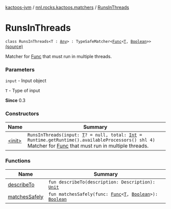 [kactoos-jvm](../../index.md) / [nnl.rocks.kactoos.matchers](../index.md) / [RunsInThreads](./index.md)

# RunsInThreads

`class RunsInThreads<T : `[`Any`](https://kotlinlang.org/api/latest/jvm/stdlib/kotlin/-any/index.html)`> : TypeSafeMatcher<`[`Func`](../../nnl.rocks.kactoos/-func/index.md)`<`[`T`](index.md#T)`, `[`Boolean`](https://kotlinlang.org/api/latest/jvm/stdlib/kotlin/-boolean/index.html)`>>` [(source)](https://github.com/neonailol/kactoos/blob/master/kactoos-jvm/src/main/kotlin/nnl/rocks/kactoos/matchers/RunsInThreads.kt#L21)

Matcher for [Func](../../nnl.rocks.kactoos/-func/index.md) that must run in multiple threads.

### Parameters

`input` - Input object

`T` - Type of input

**Since**
0.3

### Constructors

| Name | Summary |
|---|---|
| [&lt;init&gt;](-init-.md) | `RunsInThreads(input: `[`T`](index.md#T)`? = null, total: `[`Int`](https://kotlinlang.org/api/latest/jvm/stdlib/kotlin/-int/index.html)` = Runtime.getRuntime().availableProcessors() shl 4)`<br>Matcher for [Func](../../nnl.rocks.kactoos/-func/index.md) that must run in multiple threads. |

### Functions

| Name | Summary |
|---|---|
| [describeTo](describe-to.md) | `fun describeTo(description: Description): `[`Unit`](https://kotlinlang.org/api/latest/jvm/stdlib/kotlin/-unit/index.html) |
| [matchesSafely](matches-safely.md) | `fun matchesSafely(func: `[`Func`](../../nnl.rocks.kactoos/-func/index.md)`<`[`T`](index.md#T)`, `[`Boolean`](https://kotlinlang.org/api/latest/jvm/stdlib/kotlin/-boolean/index.html)`>): `[`Boolean`](https://kotlinlang.org/api/latest/jvm/stdlib/kotlin/-boolean/index.html) |
